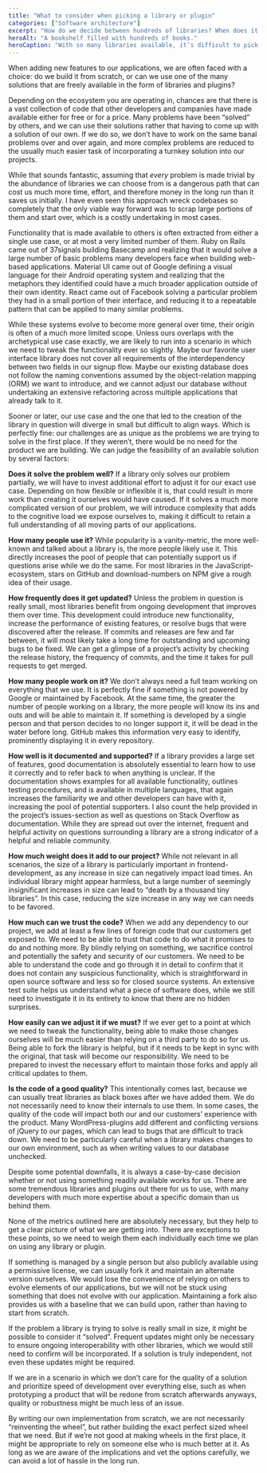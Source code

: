 ```yaml
---
title: "What to consider when picking a library or plugin"
categories: ["Software architecture"]
excerpt: "How do we decide between hundreds of libraries? When does it make sense to build your own version instead?"
heroAlt: "A bookshelf filled with hundreds of books."
heroCaption: "With so many libraries available, it’s difficult to pick the “right” one."
---
```

When adding new features to our applications, we are often faced with a choice: do we build it from scratch, or can we use one of the many solutions that are freely available in the form of libraries and plugins?

Depending on the ecosystem you are operating in, chances are that there is a vast collection of code that other developers and companies have made available either for free or for a price. Many problems have been “solved” by others, and we can use their solutions rather that having to come up with a solution of our own. If we do so, we don’t have to work on the same banal problems over and over again, and more complex problems are reduced to the usually much easier task of incorporating a turnkey solution into our projects.

While that sounds fantastic, assuming that _every_ problem is made trivial by the abundance of libraries we can choose from is a dangerous path that can cost us much more time, effort, and therefore money in the long run than it saves us initially. I have even seen this approach wreck codebases so completely that the only viable way forward was to scrap large portions of them and start over, which is a costly undertaking in most cases.

Functionality that is made available to others is often extracted from either a single use case, or at most a very limited number of them. Ruby on Rails came out of 37signals building Basecamp and realizing that it would solve a large number of basic problems many developers face when building web-based applications. Material UI came out of Google defining a visual language for their Android operating system and realizing that the metaphors they identified could have a much broader application outside of their own identity. React came out of Facebook solving a particular problem they had in a small portion of their interface, and reducing it to a repeatable pattern that can be applied to many similar problems.

While these systems evolve to become more general over time, their origin is often of a much more limited scope. Unless ours overlaps with the archetypical use case exactly, we are likely to run into a scenario in which we need to tweak the functionality ever so slightly. Maybe our favorite user interface library does not cover all requirements of the interdependency between two fields in our signup flow. Maybe our existing database does not follow the naming conventions assumed by the object-relation mapping (ORM) we want to introduce, and we cannot adjust our database without undertaking an extensive refactoring across multiple applications that already talk to it.

Sooner or later, our use case and the one that led to the creation of the library in question will diverge in small but difficult to align ways. Which is perfectly fine: our challenges are as unique as the problems we are trying to solve in the first place. If they weren’t, there would be no need for the product we are building. We can judge the feasibility of an available solution by several factors:

**Does it solve the problem well?** If a library only solves our problem partially, we will have to invest additional effort to adjust it for our exact use case. Depending on how flexible or inflexible it is, that could result in more work than creating it ourselves would have caused. If it solves a much more complicated version of our problem, we will introduce complexity that adds to the cognitive load we expose ourselves to, making it difficult to retain a full understanding of all moving parts of our applications.

**How many people use it?** While popularity is a vanity-metric, the more well-known and talked about a library is, the more people likely use it. This directly increases the pool of people that can potentially support us if questions arise while we do the same. For most libraries in the JavaScript-ecosystem, stars on GitHub and download-numbers on NPM give a rough idea of their usage.

**How frequently does it get updated?** Unless the problem in question is really small, most libraries benefit from ongoing development that improves them over time. This development could introduce new functionality, increase the performance of existing features, or resolve bugs that were discovered after the release. If commits and releases are few and far between, it will most likely take a long time for outstanding and upcoming bugs to be fixed. We can get a glimpse of a project’s activity by checking the release history, the frequency of commits, and the time it takes for pull requests to get merged.

**How many people work on it?** We don’t always need a full team working on everything that we use. It is perfectly fine if something is not powered by Google or maintained by Facebook. At the same time, the greater the number of people working on a library, the more people will know its ins and outs and will be able to maintain it. If something is developed by a single person and that person decides to no longer support it, it will be dead in the water before long. GitHub makes this information very easy to identify, prominently displaying it in every repository.

**How well is it documented and supported?** If a library provides a large set of features, good documentation is absolutely essential to learn how to use it correctly and to refer back to when anything is unclear. If the documentation shows examples for all available functionality, outlines testing procedures, and is available in multiple languages, that again increases the familiarity we and other developers can have with it, increasing the pool of potential supporters. I also count the help provided in the project’s issues-section as well as questions on Stack Overflow as documentation. While they are spread out over the internet, frequent and helpful activity on questions surrounding a library are a strong indicator of a helpful and reliable community.

**How much weight does it add to our project?** While not relevant in all scenarios, the size of a library is particularly important in frontend-development, as any increase in size can negatively impact load times. An individual library might appear harmless, but a large number of seemingly insignificant increases in size can lead to “death by a thousand tiny libraries”. In this case, reducing the size increase in any way we can needs to be favored.

**How much can we trust the code?** When we add any dependency to our project, we add at least a few lines of foreign code that our customers get exposed to. We need to be able to trust that code to do what it promises to do and nothing more. By blindly relying on something, we sacrifice control and potentially the safety and security of our customers. We need to be able to understand the code and go through it in detail to confirm that it does not contain any suspicious functionality, which is straightforward in open source software and less so for closed source systems. An extensive test suite helps us understand what a piece of software does, while we still need to investigate it in its entirety to know that there are no hidden surprises.

**How easily can we adjust it if we must?** If we ever get to a point at which we need to tweak the functionality, being able to make those changes ourselves will be much easier than relying on a third party to do so for us. Being able to fork the library is helpful, but if it needs to be kept in sync with the original, that task will become our responsibility. We need to be prepared to invest the necessary effort to maintain those forks and apply all critical updates to them.

**Is the code of a good quality?** This intentionally comes last, because we can usually treat libraries as black boxes after we have added them. We do not necessarily need to know their internals to use them. In some cases, the quality of the code will impact both our and our customers’ experience with the product. Many WordPress-plugins add different and conflicting versions of jQuery to our pages, which can lead to bugs that are difficult to track down. We need to be particularly careful when a library makes changes to our own environment, such as when writing values to our database unchecked.

Despite some potential downfalls, it is always a case-by-case decision whether or not using something readily available works for us. There are some tremendous libraries and plugins out there for us to use, with many developers with much more expertise about a specific domain than us behind them.

None of the metrics outlined here are absolutely necessary, but they help to get a clear picture of what we are getting into. There are exceptions to these points, so we need to weigh them each individually each time we plan on using any library or plugin.

If something is managed by a single person but also publicly available using a permissive license, we can usually fork it and maintain an alternate version ourselves. We would lose the convenience of relying on others to evolve elements of our applications, but we will not be stuck using something that does not evolve with our application. Maintaining a fork also provides us with a baseline that we can build upon, rather than having to start from scratch.

If the problem a library is trying to solve is really small in size, it might be possible to consider it “solved”. Frequent updates might only be necessary to ensure ongoing interoperability with other libraries, which we would still need to confirm will be incorporated. If a solution is truly independent, not even these updates might be required.

If we are in a scenario in which we don’t care for the quality of a solution and prioritize speed of development over everything else, such as when prototyping a product that will be redone from scratch afterwards anyways, quality or robustness might be much less of an issue.

By writing our own implementation from scratch, we are not necessarily “reinventing the wheel”, but rather building the exact perfect sized wheel that we need. But if we’re not good at making wheels in the first place, it might be appropriate to rely on someone else who is much better at it. As long as we are aware of the implications and vet the options carefully, we can avoid a lot of hassle in the long run.
